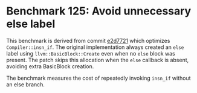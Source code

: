 # Benchmark 125: Avoid unnecessary else label

This benchmark is derived from commit [e2d7721](https://github.com/?/commit/e2d772129efa5d8cc1b8d9fa9f93524aedb741ed) which optimizes `Compiler::insn_if`. The original implementation always created an `else` label using `llvm::BasicBlock::Create` even when no `else` block was present. The patch skips this allocation when the `else` callback is absent, avoiding extra BasicBlock creation.

The benchmark measures the cost of repeatedly invoking `insn_if` without an else branch.
